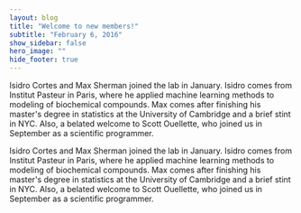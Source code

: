```yaml
---
layout: blog
title: "Welcome to new members!"
subtitle: "February 6, 2016"
show_sidebar: false
hero_image: ""
hide_footer: true
---
```


Isidro Cortes and Max Sherman joined the lab in January. Isidro comes from Institut Pasteur in Paris, where he applied machine learning methods to modeling of biochemical compounds. Max comes after finishing his master's degree in statistics at the University of Cambridge and a brief stint in NYC. Also, a belated welcome to Scott Ouellette, who joined us in September as a scientific programmer.

Isidro Cortes and Max Sherman joined the lab in January. Isidro comes from Institut Pasteur in Paris, where he applied machine learning methods to modeling of biochemical compounds. Max comes after finishing his master's degree in statistics at the University of Cambridge and a brief stint in NYC. Also, a belated welcome to Scott Ouellette, who joined us in September as a scientific programmer.

